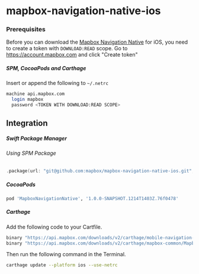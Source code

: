 # mapbox-navigation-native-ios

### Prerequisites

Before you can download the [Mapbox Navigation Native](https://github.com/mapbox/mapbox-navigation-native) for iOS, you need to create a token with `DOWNLOAD:READ` scope.
Go to https://account.mapbox.com and click "Create token"

##### SPM, CocoaPods and Carthage
Insert or append the following to `~/.netrc`

```bash
machine api.mapbox.com
  login mapbox
  password <TOKEN WITH DOWNLOAD:READ SCOPE>
```

## Integration

##### Swift Package Manager

###### Using SPM Package

```swift
.package(url: "git@github.com:mapbox/mapbox-navigation-native-ios.git", from: "1.0.0-SNAPSHOT.1214T1403Z.76f0478"),
```

##### CocoaPods

```ruby
pod 'MapboxNavigationNative', '1.0.0-SNAPSHOT.1214T1403Z.76f0478'
```

##### Carthage

Add the following code to your Cartfile.

```bash
binary "https://api.mapbox.com/downloads/v2/carthage/mobile-navigation-native/MapboxNavigationNative.json" == 1.0.0-SNAPSHOT.1214T1403Z.76f0478
binary "https://api.mapbox.com/downloads/v2/carthage/mapbox-common/MapboxCommon-ios.json" == 24.1.0-beta.2
```

Then run the following command in the Terminal.
```bash
carthage update --platform ios --use-netrc
```
